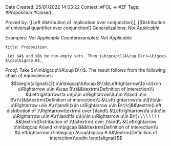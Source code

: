<br />
<br />

Date Created: 25/01/2022 14:03:22
Context: #FOL $\to$ #ZF
Tags: #Proposition #Closed 

Proved by: [[Left distribution of implication over conjunction]], [[Distribution of universal quantifier over conjunction]]
Generalizations: _Not Applicable_

Examples: _Not Applicable_
Counterexamples: _Not Applicable_

``` ad-Proposition
title: Proposition.

_Let $A$ and $B$ be non-empty sets. Then $\bigcap\l(A\cap B\r)=\bigcap A\cap\bigcap B$._

```

_Proof_. Take $x\in\bigcup\l(A\cup B\r)$. The result follows from the following chain of equivalences:
$$\begin{alignat}{2}
    x\in\bigcap\l(A\cap B\r)&\Leftrightarrow\fa u\l(x\in u\Rightarrow u\in A\cap B\r)&&\textrm{Definition of interection}\\
    &\Leftrightarrow\fa u\l[x\in u\Rightarrow\l(u\in A\land u\in B\r)\r]&&\textrm{Definition of interection}\\
    &\Leftrightarrow\fa u\l[\l(x\in u\Rightarrow u\in A\r)\land\l(x\in u\Rightarrow u\in B\r)\r]&&\textrm{Left distribution of }\Rightarrow\textrm{ over }\land\\
    &\Leftrightarrow\fa u\l(x\in u\Rightarrow u\in A\r)\land\fa u\l(x\in u\Rightarrow u\in B\r)\ \ \ \ \ \ \ \ &&\textrm{Distribution of }\fa\textrm{ over }\land\\
    &\Leftrightarrow x\in\bigcap A\land x\in\bigcap B&&\textrm{Definition of interection}\\
    &\Leftrightarrow x\in\bigcap A\cap\bigcap B.&&\textrm{Definition of interection}\qedin
\end{alignat}$$
